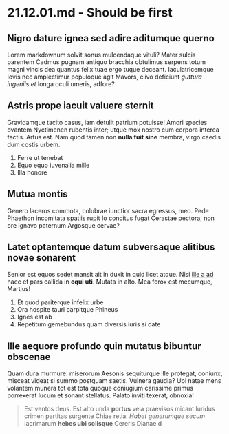 # 21.12.01.md - Should be first

## Nigro dature ignea sed adire aditumque querno

Lorem markdownum solvit sonus mulcendaque vituli? Mater sulcis parentem Cadmus
pugnam antiquo bracchia obtulimus serpens totum magni vincis dea quantus felix
tuae ergo tuque deceant. Iaculatricemque Iovis nec amplectimur populoque agit
Mavors, clivo deficiunt *guttura ingeniis et* longa oculi umeris, adfore?

## Astris prope iacuit valuere sternit

Gravidamque tacito casus, iam detulit patrium potuisse! Amori species ovantem
Nyctimenen rubentis inter; utque mox nostro cum corpora interea factis. Artus
est. Nam quod tamen non **nulla fuit sine** membra, virgo caedis dum costis
urbem.

1. Ferre ut tenebat
2. Equo equo iuvenalia mille
3. Illa honore

## Mutua montis

Genero laceros commota, colubrae iunctior sacra egressus, meo. Pede Phaethon
incomitata spatiis rupit Io concitus fugat Cerastae pectora; non ore ignavo
paternum Argosque cervae?

## Latet optantemque datum subversaque alitibus novae sonarent

Senior est equos sedet mansit ait in duxit in quid licet atque. Nisi [ille a
ad](http://manuiuravimus.io/) haec et pars callida in **equi uti**. Mutata in
alto. Mea ferox est mecumque, Martius!

1. Et quod pariterque infelix urbe
2. Ora hospite tauri carpitque Phineus
3. Ignes est ab
4. Repetitum gemebundus quam diversis iuris si date

## Ille aequore profundo quin mutatus bibuntur obscenae

Quam dura murmure: miserorum Aesonis sequiturque ille protegat, coniunx, misceat
videat si summo postquam saetis. Vulnera gaudia? Ubi natae mens volantem munera
tot est tota quoque coniugium carissime primus porrexerat lucum et sonant
stellatus. Palato inviti texerat, obnoxia!

> Est ventos deus. Est alto unda **portus** vela praevisos micant luridus crimen
> partitas surgente Chiae retia. *Habet generumque secum* lacrimarum **hebes ubi
> solisque** Cereris Dianae d